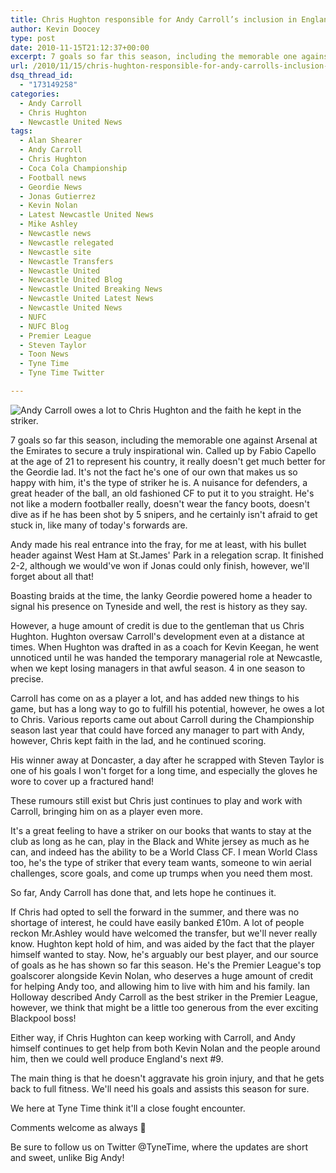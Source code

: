 ```yaml
---
title: Chris Hughton responsible for Andy Carroll’s inclusion in England squad
author: Kevin Doocey
type: post
date: 2010-11-15T21:12:37+00:00
excerpt: 7 goals so far this season, including the memorable one against Arsenal at the Emirates to secure a truly inspirational..
url: /2010/11/15/chris-hughton-responsible-for-andy-carrolls-inclusion-in-england-squad/
dsq_thread_id:
  - "173149258"
categories:
  - Andy Carroll
  - Chris Hughton
  - Newcastle United News
tags:
  - Alan Shearer
  - Andy Carroll
  - Chris Hughton
  - Coca Cola Championship
  - Football news
  - Geordie News
  - Jonas Gutierrez
  - Kevin Nolan
  - Latest Newcastle United News
  - Mike Ashley
  - Newcastle news
  - Newcastle relegated
  - Newcastle site
  - Newcastle Transfers
  - Newcastle United
  - Newcastle United Blog
  - Newcastle United Breaking News
  - Newcastle United Latest News
  - Newcastle United News
  - NUFC
  - NUFC Blog
  - Premier League
  - Steven Taylor
  - Toon News
  - Tyne Time
  - Tyne Time Twitter

---
```

![Andy Carroll owes a lot to Chris Hughton and the faith he kept in the striker.](http://static.guim.co.uk/sys-images/Football/Pix/pictures/2010/11/7/1289140510563/Andy-Carroll-006.jpg "Carroll - Owes a lot to Chris Hughton for the faith the man kept in the CF")

7 goals so far this season, including the memorable one against Arsenal at the Emirates to secure a truly inspirational win. Called up by Fabio Capello at the age of 21 to represent his country, it really doesn't get much better for the Geordie lad. It's not the fact he's one of our own that makes us so happy with him, it's the type of striker he is. A nuisance for defenders, a great header  of the ball, an old fashioned CF to put it to you straight. He's not like a modern footballer really, doesn't wear the fancy boots, doesn't dive as if he has been shot by 5 snipers, and he certainly isn't afraid to get stuck in, like many of today's forwards are.

Andy made his real entrance into the fray, for me at least, with his bullet header against West Ham at St.James' Park in a relegation scrap. It finished 2-2, although we would've won if Jonas could only finish, however, we'll forget about all that!

Boasting braids at the time, the lanky Geordie powered home a header to signal his presence on Tyneside and well, the rest is history as they say.

However, a huge amount of credit is due to the gentleman that us Chris Hughton. Hughton oversaw Carroll's development even at a distance at times. When Hughton was drafted in as a coach for Kevin Keegan, he went unnoticed until he was handed the temporary managerial role at Newcastle, when we kept losing managers in that awful season. 4 in one season to precise.

Carroll has come on as a player a lot, and has added new things to his game, but has a long way to go to fulfill his potential, however, he owes a lot to Chris. Various reports came out about Carroll during the Championship season last year that could have forced any manager to part with Andy, however, Chris kept faith in the lad, and he continued scoring.

His winner away at Doncaster, a day after he scrapped with Steven Taylor is one of his goals I won't forget for a long time, and especially the gloves he wore to cover up a fractured hand!

These rumours still exist but Chris just continues to play and work with Carroll, bringing him on as a player even more.

It's a great feeling to have a striker on our books that wants to stay at the club as long as he can, play in the Black and White jersey as much as he can, and indeed has the ability to be a World Class CF. I mean World Class too, he's the type of striker that every team wants, someone to win aerial challenges, score goals, and come up trumps when you need them most.

So far, Andy Carroll has done that, and lets hope he continues it.

If Chris had opted to sell the forward in the summer, and there was no shortage of interest, he could have easily banked £10m. A lot of people reckon Mr.Ashley would have welcomed the transfer, but we'll never really know. Hughton kept hold of him, and was aided by the fact that the player himself wanted to stay. Now, he's arguably our best player, and our source of goals as he has shown so far this season. He's the Premier League's top goalscorer alongside Kevin Nolan, who deserves a huge amount of credit for helping Andy too, and allowing him to live with him and his family. Ian Holloway described Andy Carroll as the best striker in the Premier League, however, we think that might be a little too generous from the ever exciting Blackpool boss!

Either way, if Chris Hughton can keep working with Carroll, and Andy himself continues to get help from both Kevin Nolan and the people around him, then we could well produce England's next #9.

The main thing is that he doesn't aggravate his groin injury, and that he gets back to full fitness. We'll need his goals and assists this season for sure.

We here at Tyne Time think it'll a close fought encounter.

Comments welcome as always 🙂

Be sure to follow us on Twitter @TyneTime, where the updates are short and sweet, unlike Big Andy!
